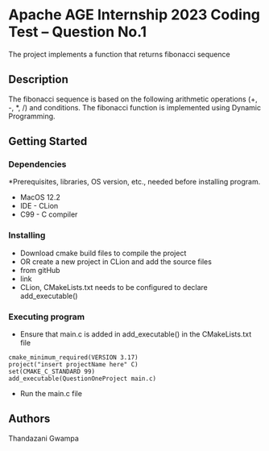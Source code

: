 # Apache AGE Internship 2023 Coding Test – Question No.1

The project implements a function that returns fibonacci sequence

## Description

The fibonacci sequence is based on the following arithmetic operations (+, -, *, /) and conditions.
The fibonacci function is implemented using Dynamic Programming.

## Getting Started

### Dependencies

*Prerequisites, libraries, OS version, etc., needed before installing program.
* MacOS 12.2
* IDE - CLion
* C99 - C compiler

### Installing

* Download cmake build files to compile the project
* OR create a new project in CLion and add the source files
* from gitHub
* link
* CLion, CMakeLists.txt needs to be configured to declare add_executable()


### Executing program

* Ensure that main.c is added in add_executable() in the CMakeLists.txt file
```
cmake_minimum_required(VERSION 3.17)
project("insert projectName here" C)
set(CMAKE_C_STANDARD 99)
add_executable(QuestionOneProject main.c)
```
* Run the main.c file

## Authors
Thandazani Gwampa
